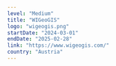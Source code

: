 ```yaml
---
level: "Medium"
title: "WIGeoGIS"
logo: "wigeogis.png"
startDate: "2024-03-01"
endDate: "2025-02-28"
link: "https://www.wigeogis.com/"
country: "Austria"
---
```

